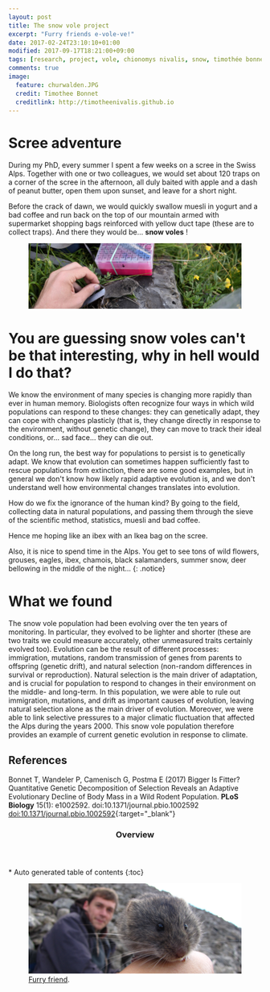 ```yaml
---
layout: post
title: The snow vole project
excerpt: "Furry friends e-vole-ve!"
date: 2017-02-24T23:10:10+01:00
modified: 2017-09-17T18:21:00+09:00
tags: [research, project, vole, chionomys nivalis, snow, timothée bonnet]
comments: true
image:
  feature: churwalden.JPG
  credit: Timothee Bonnet
  creditlink: http://timotheenivalis.github.io
---
```

# Scree adventure

During my PhD, every summer I spent a few weeks on a scree in the Swiss Alps.
Together with one or two colleagues, we would set about 120 traps on a corner of the scree in the afternoon, all duly baited with apple and a dash of peanut butter, open them upon sunset, and leave for a short night.

Before the crack of dawn, we would quickly swallow muesli in yogurt and a bad coffee and run back on the top of our mountain armed with supermarket shopping bags reinforced with yellow duct tape (these are to collect traps). And there they would be... **snow voles** !

<figure>
  <img src="/images/capturevole.jpg">
</figure>


# You are guessing snow voles can't be that interesting, why in hell would I do that?

We know the environment of many species is changing more rapidly than ever in human memory. Biologists often recognize four ways in which wild populations can respond to these changes: they can genetically adapt, they can cope with changes plasticly (that is, they change directly in response to the environment, without genetic change), they can move to track their ideal conditions, or... sad face... they can die out.

On the long run, the best way for populations to persist is to genetically adapt. We know that evolution can sometimes happen sufficiently fast to rescue populations from extinction, there are some good examples, but in general we don't know how likely rapid adaptive evolution is, and we don't understand well how environmental changes translates into evolution.

How do we fix the ignorance of the human kind?
By going to the field, collecting data in natural populations, and passing them through the sieve of the scientific method, statistics, muesli and bad coffee.

Hence me hoping like an ibex with an Ikea bag on the scree.

Also, it is nice to spend time in the Alps. You get to see tons of wild flowers, grouses, eagles, ibex, chamois, black salamanders, summer snow, deer bellowing in the middle of the night...
{: .notice}

# What we found

The snow vole population had been evolving over the ten years of monitoring. In particular, they evolved to be lighter and shorter (these are two traits we could measure accurately, other unmeasured traits certainly evolved too). Evolution can be the result of different processes: immigration, mutations, random transmission of genes from parents to offspring (genetic drift), and natural selection (non-random differences in survival or reproduction). Natural selection is the main driver of adaptation, and is crucial for population to respond to changes in their environment on the middle- and long-term. In this population, we were able to rule out immigration, mutations, and drift as important causes of evolution, leaving natural selection alone as the main driver of evolution. Moreover, we were able to link selective pressures to a major climatic fluctuation that affected the Alps during the years 2000.
This snow vole population therefore provides an example of current genetic evolution in response to climate.

## References

Bonnet T, Wandeler P, Camenisch G, Postma E (2017) Bigger Is Fitter? Quantitative Genetic Decomposition of Selection Reveals an Adaptive Evolutionary Decline of Body Mass in a Wild Rodent Population. **PLoS Biology** 15(1): e1002592. doi:10.1371/journal.pbio.1002592
[doi:10.1371/journal.pbio.1002592](http://journals.plos.org/plosbiology/article?id=10.1371/journal.pbio.1002592){:target="_blank"}


<section id="table-of-contents" class="toc">
  <header>
    <h3>Overview</h3>
  </header>
<div id="drawer" markdown="1">
*  Auto generated table of contents
{:toc}
</div>
</section><!-- /#table-of-contents -->

<figure>
	<a href=""><img src="/images/mesnovole.JPG"></a>
	<figcaption><a href="" title="Furry friend, a.k.a. snow vole (and me in the background)">Furry friend</a>.</figcaption>
</figure>

